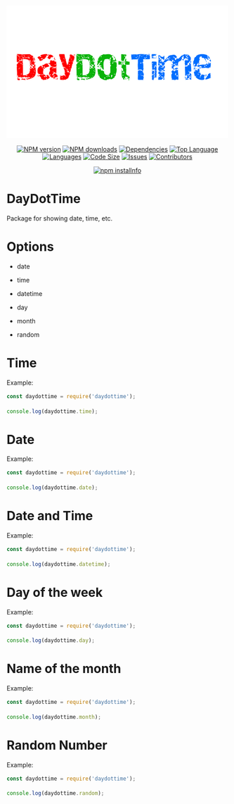 <div align="center">
<img src="logo.png"  width="546" height="300" alt="daydottime">
  <p>
    <a href="https://www.npmjs.com/package/daydottime"><img src="https://img.shields.io/npm/v/daydottime.svg?maxAge=3600" alt="NPM version" /></a>
    <a href="https://www.npmjs.com/package/daydottime"><img src="https://img.shields.io/npm/dt/daydottime.svg?maxAge=3600" alt="NPM downloads" /></a>
    <a href="https://david-dm.org/Maksiooo/daydottime"><img src="https://img.shields.io/david/dev/Maksiooo/daydottime" alt="Dependencies" /></a>
    <a href="https://github.com/Maksiooo/daydottime/"><img src="https://img.shields.io/github/languages/top/Maksiooo/daydottime" alt="Top Language"></a>
    <a href="https://github.com/Maksiooo/daydottime/"><img src="https://img.shields.io/github/languages/count/Maksiooo/daydottime" alt="Languages"></a>
    <a href="https://github.com/Maksiooo/daydottime/"><img src="https://img.shields.io/github/languages/code-size/Maksiooo/daydottime" alt="Code Size"></a>
    <a href="https://github.com/Maksiooo/daydottime/"><img src="https://img.shields.io/github/issues/Maksiooo/daydottime" alt="Issues"></a>
    <a href="https://github.com/Maksiooo/daydottime/"><img src="https://img.shields.io/github/contributors/Maksiooo/daydottime" alt="Contributors"></a>
    </p>
   <p>
    <a href="https://nodei.co/npm/daydottime/"><img src="https://nodei.co/npm/daydottime.png?downloads=true&stars=true" alt="npm installnfo" /></a>
  </p>
  </div>

# DayDotTime

Package for showing date, time, etc.

# Options

- date

- time

- datetime

- day

- month

- random

# Time

Example:

```js
const daydottime = require('daydottime');

console.log(daydottime.time);

```

# Date

Example:

```js
const daydottime = require('daydottime');

console.log(daydottime.date);

```

# Date and Time

Example:

```js
const daydottime = require('daydottime');

console.log(daydottime.datetime);
```

# Day of the week

Example:

```js
const daydottime = require('daydottime');

console.log(daydottime.day);
```

# Name of the month

Example:

```js
const daydottime = require('daydottime');

console.log(daydottime.month);
```

# Random Number

Example:

```js
const daydottime = require('daydottime');

console.log(daydottime.random);
```
